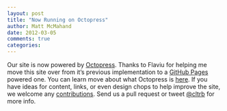 ```yaml
---
layout: post
title: "Now Running on Octopress"
author: Matt McMahand
date: 2012-03-05
comments: true
categories: 
---
```


Our site is now powered by [Octopress](http://octopress.com/). Thanks to Flaviu for helping me move this site over from it’s previous implementation to a [GitHub Pages](http://pages.github.com/) powered one. You can learn move about what Octopress is [here](http://octopress.com/docs). If you have ideas for content, links, or even design chops to help improve the site, we welcome any [contributions](http://github.com/charlotte-ruby/charlotte-ruby.github.com). Send us a pull request or tweet [@cltrb](https://twitter.com/cltrb) for more info.

